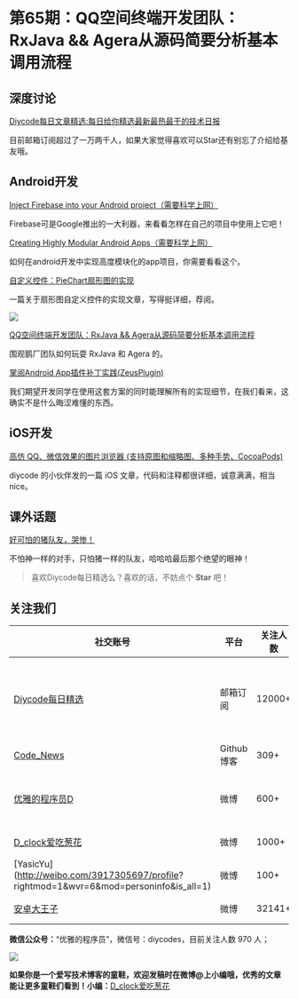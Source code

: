 # 第65期：QQ空间终端开发团队：RxJava && Agera从源码简要分析基本调用流程

## 深度讨论

[Diycode每日文章精选:每日给你精选最新最热最干的技术日报](https://github.com/DiyCodes/code_news)

目前邮箱订阅超过了一万两千人，如果大家觉得喜欢可以Star还有别忘了介绍给基友哦。

## Android开发

[Inject Firebase into your Android project（需要科学上网）](https://medium.com/@lolevsky/inject-firebase-into-your-android-project-58b5d77744e9#.y7tt81e38)

Firebase可是Google推出的一大利器，来看看怎样在自己的项目中使用上它吧！

[Creating Highly Modular Android Apps（需要科学上网）](https://medium.com/stories-from-eyeem/creating-highly-modular-android-apps-933271fbdb7d#.qyyj7g622)

如何在android开发中实现高度模块化的app项目，你需要看看这个。

[自定义控件：PieChart扇形图的实现](http://www.idtkm.com/customview/customview5/)

一篇关于扇形图自定义控件的实现文章，写得挺详细，荐阅。

![](http://www.idtkm.com/wp-content/uploads/2016/06/PieChart.gif)

[QQ空间终端开发团队：RxJava && Agera从源码简要分析基本调用流程](http://mp.weixin.qq.com/s?__biz=MzI1MTA1MzM2Nw==&mid=2649796857&idx=1&sn=ed8325aeddac7fd2bd81a0717c010e98&scene=1&srcid=08170i7uD4VfJCSuqBURIocL#wechat_redirect)

围观鹅厂团队如何玩耍 RxJava 和 Agera 的。

[掌阅Android App插件补丁实践(ZeusPlugin)](http://www.jianshu.com/p/b1e7b6326330)

我们期望开发同学在使用这套方案的同时能理解所有的实现细节，在我们看来，这确实不是什么晦涩难懂的东西。

## iOS开发

[高仿 QQ、微信效果的图片浏览器 (支持原图和缩略图、多种手势、CocoaPods)](http://www.diycode.cc/topics/245)

diycode 的小伙伴发的一篇 iOS 文章，代码和注释都很详细，诚意满满，相当nice。

## 课外话题

[好可怕的猪队友，哭惨！](http://weibo.com/p/230444692b46f3c3746c251ab9f94f74d82a05)

不怕神一样的对手，只怕猪一样的队友，哈哈哈最后那个绝望的眼神！

> 喜欢Diycode每日精选么？喜欢的话，不妨点个 **Star** 吧！

## 关注我们

| 社交账号  |  平台  | 关注人数 | 说明 |
| -------- | -------- | -------- | -------- |
| [Diycode每日精选](http://list.qq.com/cgi-bin/qf_invite?id=d469993d2c888e971c0fbb2309c4d84256968386b126b967)|   邮箱订阅  | 12000+ | 每日分享一次Android、iOS、Swfit技术干货  |
| [Code_News](https://github.com/DiyCodes/code_news) |    Github博客  |309+ | 每日邮件推送列表  |
| [优雅的程序员D](http://weibo.com/u/5891258264) |   微博  | 600+ | 官方微博，每日分享开源信息  |
| [D_clock爱吃葱花](http://weibo.com/u/2480694892)  |   微博  | 1000+ | 日报发起人  |
|[YasicYu](http://weibo.com/3917305697/profile? rightmod=1&wvr=6&mod=personinfo&is_all=1)  |   微博  | 100+ | 日报发起人  |
|[安卓大王子](http://weibo.com/apkbus/)   |   微博  | 32141+ | 日报发起人  |



**微信公众号：**“优雅的程序员”，微信号：diycodes，目前关注人数 970 人；

![](http://upload-images.jianshu.io/upload_images/1846413-b42abfa70f909099.jpg?imageMogr2/auto-orient/strip%7CimageView2/2/w/1240)

**如果你是一个爱写技术博客的童鞋，欢迎发稿时在微博@上小编哦，优秀的文章能让更多童鞋们看到！小编：**[D_clock爱吃葱花](http://weibo.com/2480694892/profile?rightmod=1&wvr=6&mod=personinfo&is_all=1)
